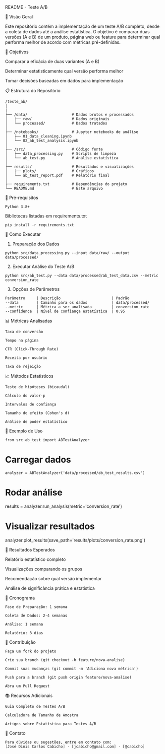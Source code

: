 README - Teste A/B

📌 Visão Geral

Este repositório contém a implementação de um teste A/B completo, desde a coleta de dados até a análise estatística. O objetivo é comparar duas versões (A e B) de um produto, página web ou feature para determinar qual performa melhor de acordo com métricas pré-definidas.

🎯 Objetivos

Comparar a eficácia de duas variantes (A e B)

Determinar estatisticamente qual versão performa melhor

Tomar decisões baseadas em dados para implementação

📋 Estrutura do Repositório
```
/teste_ab/
│
|
├── /data/                    # Dados brutos e processados
│   ├── raw/                  # Dados originais
│   └── processed/            # Dados tratados
│
├── /notebooks/               # Jupyter notebooks de análise
│   ├── 01_data_cleaning.ipynb
│   └── 02_ab_test_analysis.ipynb
│
├── /src/                     # Código fonte
│   ├── data_processing.py    # Scripts de limpeza
│   └── ab_test.py            # Análise estatística
│
├── results/                  # Resultados e visualizações
│   ├── plots/                # Gráficos
│   └── ab_test_report.pdf    # Relatório final
│
├── requirements.txt          # Dependências do projeto
└── README.md                 # Este arquivo
```

🔧 Pré-requisitos
```
Python 3.8+
```
Bibliotecas listadas em requirements.txt
```
pip install -r requirements.txt
```
🚀 Como Executar

1. Preparação dos Dados
```
python src/data_processing.py --input data/raw/ --output data/processed/
```
2. Executar Análise do Teste A/B
```
python src/ab_test.py --data data/processed/ab_test_data.csv --metric conversion_rate
```
3. Opções de Parâmetros
```
Parâmetro	  | Descrição	                    | Padrão
--data	      | Caminho para os dados	        | data/processed/
--metric	  | Métrica a ser analisada	        | conversion_rate
--confidence  | Nível de confiança estatística	| 0.95
```
📊 Métricas Analisadas
```
Taxa de conversão

Tempo na página

CTR (Click-Through Rate)

Receita por usuário

Taxa de rejeição
```

📈 Métodos Estatísticos
```
Teste de hipóteses (bicaudal)

Cálculo do valor-p

Intervalos de confiança

Tamanho do efeito (Cohen's d)

Análise de poder estatístico
```
📝 Exemplo de Uso
```
from src.ab_test import ABTestAnalyzer
```
# Carregar dados
```
analyzer = ABTestAnalyzer('data/processed/ab_test_results.csv')
```
# Rodar análise
results = analyzer.run_analysis(metric='conversion_rate')

# Visualizar resultados
analyzer.plot_results(save_path='results/plots/conversion_rate.png')

📌 Resultados Esperados

Relatório estatístico completo

Visualizações comparando os grupos

Recomendação sobre qual versão implementar

Análise de significância prática e estatística

📅 Cronograma
```
Fase de Preparação: 1 semana

Coleta de Dados: 2-4 semanas

Análise: 1 semana

Relatório: 3 dias
```
🤝 Contribuição
```
Faça um fork do projeto

Crie sua branch (git checkout -b feature/nova-analise)

Commit suas mudanças (git commit -m 'Adiciona nova métrica')

Push para a branch (git push origin feature/nova-analise)

Abra um Pull Request
```
📚 Recursos Adicionais
```
Guia Completo de Testes A/B

Calculadora de Tamanho de Amostra

Artigos sobre Estatística para Testes A/B
```
📧 Contato
```
Para dúvidas ou sugestões, entre em contato com:
[José Dinis Carlos Cabicho] - [jcabicho@gmail.com] - [@cabicho]
```